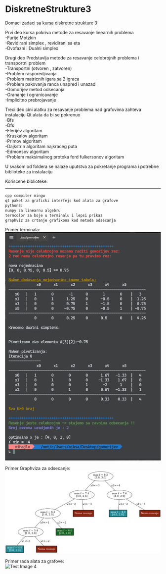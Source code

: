 # DiskretneStrukture3
Domaci zadaci sa kursa diskretne strukture 3

Prvi deo kursa pokriva metode za resavanje linearnih problema  
 -Furije Motzkin  
 -Revidirani simplex , revidirani sa eta  
 -Dvofazni i Dualni simplex  
   
Drugi deo Predstavlja metode za resavanje celobrojnih problema i transportni problem  
 -Transportni (otvoren , zatvoren)  
 -Problem rasporedjivanja  
 -Problem matricnih igara sa 2 igraca  
 -Problem pakovanja ranca unapred i unazad  
 -Gomorijev metod odsecanja  
 -Grananje i ogranicavanje  
 -Implicitno prebrojavanje  
   
Treci deo cini alatku za resavanje problema nad grafovima zahteva instalaciju Qt alata da bi se pokrenuo  
 -Bfs  
 -Dfs  
 -Flerijev algoritam  
 -Kruskalov algoritam  
 -Primov algoritam  
 -Dajkstrin algoritam najkraceg puta  
 -Edmonsov algoritam  
 -Problem maksimalnog protoka ford fulkersonov algoritam  
    
  U svakom od foldera se nalaze uputstva za pokretanje programa i potrebne biblioteke za instalaciju
    
   Koriscene biblioteke:  
   _____________________  
    cpp compiler mingw  
    qt paket za graficki interfejs kod alata za grafove  
    python3:  
    numpy za linearnu algebru  
    termcolor za boje u terminalu i lepsi prikaz
    graphviz za crtanje grafikona kod metoda odsecanja
    
  Primer terminala:  
  ![Test Image 4](https://github.com/Mihajlo-Ilic/DiskretneStrukture3/blob/main/slike/slika1.png)  
  
  Primer Graphviza za odsecanje:  
  ![Test Image 4](https://github.com/Mihajlo-Ilic/DiskretneStrukture3/blob/main/slike/slika2.png) 
  
  Primer rada alata za grafove:  
  ![Test Image 4](https://github.com/Mihajlo-Ilic/DiskretneStrukture3/blob/main/slike/Animation.gif) 
    
